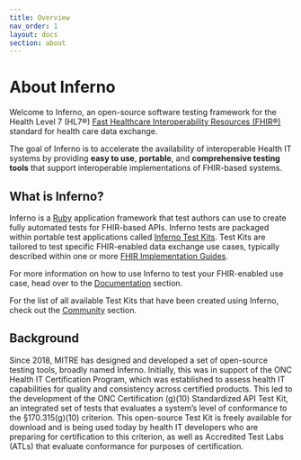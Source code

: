 ```yaml
---
title: Overview
nav_order: 1
layout: docs
section: about
---
```

# About Inferno

Welcome to Inferno, an open-source software testing framework for the Health
Level 7 (HL7®) [Fast Healthcare Interoperability Resources
(FHIR®)](https://www.hl7.org/fhir/) standard for health care data exchange.

The goal of Inferno is to accelerate the availability of interoperable Health IT
systems by providing **easy to use**, **portable**, and **comprehensive testing
tools** that support interoperable implementations of FHIR-based systems.

## What is Inferno?

Inferno is a [Ruby](https://www.ruby-lang.org) application framework that test
authors can use to create fully automated tests for FHIR-based APIs. Inferno
tests are packaged within portable test applications called [Inferno Test
Kits](/docs/concepts.html#inferno-test-kit). Test Kits are tailored to test specific FHIR-enabled
data exchange use cases, typically described within one or more [FHIR
Implementation Guides](https://fhir.org/guides/registry/).

For more information on how to use Inferno to test your FHIR-enabled use case,
head over to the [Documentation](/docs) section.

For the list of all available Test Kits that have been created using Inferno,
check out the [Community](/community/) section.

## Background

Since 2018, MITRE has designed and developed a set of open-source testing tools,
broadly named Inferno. Initially, this was in support of the ONC Health IT
Certification Program, which was established to assess health IT capabilities
for quality and consistency across certified products. This led to the
development of the ONC Certification (g)(10) Standardized API Test Kit, an
integrated set of tests that evaluates a system’s level of conformance to the
§170.315(g)(10) criterion. This open-source Test Kit is freely available for
download and is being used today by health IT developers who are preparing for
certification to this criterion, as well as Accredited Test Labs (ATLs) that
evaluate conformance for purposes of certification.